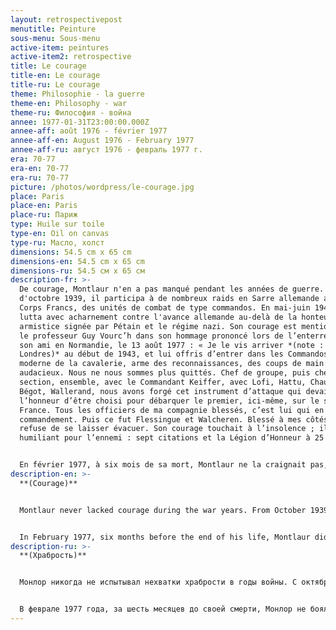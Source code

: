 ```yaml
---
layout: retrospectivepost
menutitle: Peinture
sous-menu: Sous-menu
active-item: peintures
active-item2: retrospective
title: Le courage
title-en: Le courage
title-ru: Le courage
theme: Philosophie - la guerre
theme-en: Philosophy - war
theme-ru: Философия - война
annee: 1977-01-31T23:00:00.000Z
annee-aff: août 1976 - février 1977
annee-aff-en: August 1976 - February 1977
annee-aff-ru: август 1976 - февраль 1977 г.
era: 70-77
era-en: 70-77
era-ru: 70-77
picture: /photos/wordpress/le-courage.jpg
place: Paris
place-en: Paris
place-ru: Париж
type: Huile sur toile
type-en: Oil on canvas
type-ru: Масло, холст
dimensions: 54.5 cm x 65 cm
dimensions-en: 54.5 cm x 65 cm
dimensions-ru: 54.5 см x 65 см
description-fr: >-
  De courage, Montlaur n'en a pas manqué pendant les années de guerre. À partir
  d'octobre 1939, il participa à de nombreux raids en Sarre allemande avec les
  Corps Francs, des unités de combat de type commandos. En mai-juin 1940, il
  lutta avec acharnement contre l'avance allemande au-delà de la honteuse
  armistice signée par Pétain et le régime nazi. Son courage est mentionné par
  le professeur Guy Vourc’h dans son hommage prononcé lors de l’enterrement de
  son ami en Normandie, le 13 août 1977 : « Je le vis arriver *(note : à
  Londres)* au début de 1943, et lui offris d’entrer dans les Commandos, version
  moderne de la cavalerie, arme des reconnaissances, des coups de main
  audacieux. Nous ne nous sommes plus quittés. Chef de groupe, puis chef de
  section, ensemble, avec le Commandant Keiffer, avec Lofi, Hattu, Chausse,
  Bégot, Wallerand, nous avons forgé cet instrument d’attaque qui devait avoir
  l’honneur d’être choisi pour débarquer le premier, ici-même, sur le sol de
  France. Tous les officiers de ma compagnie blessés, c’est lui qui en prit le
  commandement. Puis ce fut Flessingue et Walcheren. Blessé à mes côtés, il
  refuse de se laisser évacuer. Son courage touchait à l’insolence ; il était
  humiliant pour l’ennemi : sept citations et la Légion d’Honneur à 25 ans.  »


  En février 1977, à six mois de sa mort, Montlaur ne la craignait pas, celle-là, si proche de lui depuis si longtemps.
description-en: >-
  **(Courage)**


  Montlaur never lacked courage during the war years. From October 1939, he fought with the "Corps Francs" - commando-type units - and carried-out numerous raids in the Saar region, on the other side of the German border. In May-June 1940, he fought fiercely against the German troops that were storming through France, he fought well after the shameful armistice signed by Pétain and the Nazi regime. His courage is mentioned by Professor Guy Vourc’h in his tribute to his friend at his funeral in Normandy, on August 13, 1977: “I saw him when he arrived early 1943 *(note: in London)*. I offered him the chance to join the Commandos which were the modern equivalent of cavalry, an arm used for reconnaissance and lightly armed bold raids. From that time onward, we were always together. First as group leaders, then as section leaders, training together with Commandant Kieffer, Lofi, Hattu, Chausse, Bégot, and Wallerand, we built up together an instrument of attack, which had the honor of being chosen as first to land, here, on our native soil of France. When all the officers of my company were wounded, it was Guy de Montlaur who took over in command. Later, at Flushing and Walcheren, wounded as he was near me, he refused to be evacuated. His courage was close to insolence; he was not just fighting but humiliating the enemy: by the age of 25 he had received seven citations for valor in battle and the French Légion d’Honneur.”


  In February 1977, six months before the end of his life, Montlaur did not fear death which had been his intimate companion for so many years.
description-ru: >-
  **(Храбрость)**


  Монлор никогда не испытывал нехватки храбрости в годы войны. С октября 1939 года он сражался в «Корпусе Франков» - подразделениями типа коммандос - и совершал многочисленные рейды в районе Саара, по другую сторону немецкой границы. В мае-июне 1940 года он яростно сражался с немецкими войсками, штурмовавшими Францию, он не оставил борьбу и  после позорного перемирия, подписанного Петеном с нацистским режимом. О его храбрости говорил профессор Ги Вурш в его прощальной речи на  похоронах Монлора в Нормандии 13 августа 1977 года: : «Я увиделся с ним в начале 1943 года *(примечание: в Лондоне)* и предложил ему присоединиться к Британским коммандос, бывшими тогда современным аналогом кавалерии, вооруженными, как разведка, для быстрых вылазок. С этого времени мы практически всегда были вместе. Сначала как командиры отделений, затем взводов, оттачивая военное мастерство бок о бок с Кифером, Лофи, Атту, Шоссом, Бего, Валлераном, мы превратили наши подразделения в настоящее орудие атаки, и были удостоены высокой чести первыми высадиться на родную землю Франции. Когда все офицеры нашего подразделения были ранены, именно Ги де Монлор взял командование на себя. А позже, раненный под Флиссингеном на Валхерене, он отказался покинуть поле боя. Его отвага была сродни вызову, он не просто сражался, он унижал своим презрением врага. Он был удостоен семи упоминаний в числе особо отличившихся и получил Орден Почетного легиона в возрасте 25 лет».


  В феврале 1977 года, за шесть месяцев до своей смерти, Монлор не боялся ее, ведь она была его близким спутником на протяжении многих лет.
---
```

